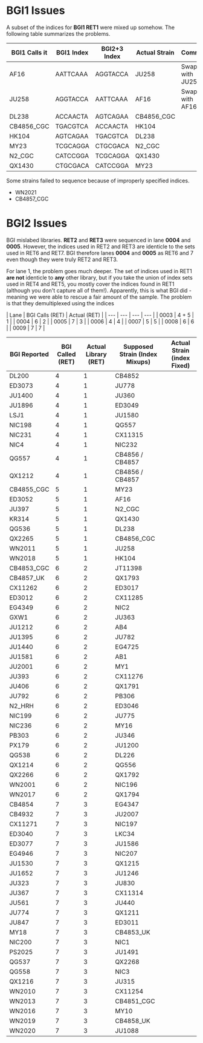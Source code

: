 # BGI1 Issues

A subset of the indices for __BGI1 RET1__ were mixed up somehow. The following table summarizes the problems.


| BGI1 Calls it | BGI1 Index | BGI2+3 Index  | Actual Strain | Comment            |
|---------------|------------|---------------|---------------|--------------------|
| AF16          | AATTCAAA   | AGGTACCA      | JU258         | Swapped with JU258 |
| JU258         | AGGTACCA   | AATTCAAA      | AF16          | Swapped with AF16  |
| DL238         | ACCAACTA   | AGTCAGAA      | CB4856_CGC    |                    |
| CB4856_CGC    | TGACGTCA   | ACCAACTA      | HK104         |                    |
| HK104         | AGTCAGAA   | TGACGTCA      | DL238         |                    |
| MY23          | TCGCAGGA   | CTGCGACA      | N2_CGC        |                    |
| N2_CGC        | CATCCGGA   | TCGCAGGA      | QX1430        |                    |
| QX1430        | CTGCGACA   | CATCCGGA      | MY23          |                    |

Some strains failed to sequence because of improperly specified indices.               

* WN2021
* CB4857_CGC

# BGI2 Issues

BGI mislabed libraries. __RET2__ and __RET3__ were sequenced in lane __0004__ and __0005__. However, the indices used in RET2 and RET3 are identicle to the sets used in RET6 and RET7. BGI therefore lanes __0004__ and __0005__ as RET6 and 7 even though they were truly RET2 and RET3.

For lane 1, the problem goes much deeper. The set of indices used in RET1 __are not__ identicle to __any__ other library, but if you take the union of index sets used in RET4 and RET5, you mostly cover the indices found in RET1 (although you don't capture all of them!). Apparently, this is what BGI did - meaning we were able to rescue a fair amount of the sample. The problem is that they demultiplexed using the indices 

| Lane	 | BGI Calls (RET) |	Actual (RET) |
| --- | --- | --- | --- |
| 0003	 | 4 + 5 |	1 |
| 0004	 | 6	| 2 |
| 0005	 | 7	| 3 |
| 0006	 | 4	| 4 |
| 0007	 | 5	| 5 |
| 0008	 | 6	| 6 |
| 0009	 | 7	| 7 |


| BGI Reported | BGI Called (RET) | Actual Library (RET) | Supposed Strain (Index Mixups) | Actual Strain (index Fixed) |
|--------------|------------------|----------------------|--------------------------------|-----------------------------|
| DL200        | 4                | 1                    | CB4852                         |                             |
| ED3073       | 4                | 1                    | JU778                          |                             |
| JU1400       | 4                | 1                    | JU360                          |                             |
| JU1896       | 4                | 1                    | ED3049                         |                             |
| LSJ1         | 4                | 1                    | JU1580                         |                             |
| NIC198       | 4                | 1                    | QG557                          |                             |
| NIC231       | 4                | 1                    | CX11315                        |                             |
| NIC4         | 4                | 1                    | NIC232                         |                             |
| QG557        | 4                | 1                    | CB4856 / CB4857                |                             |
| QX1212       | 4                | 1                    | CB4856 / CB4857                |                             |
| CB4855_CGC   | 5                | 1                    | MY23                           |                             |
| ED3052       | 5                | 1                    | AF16                           |                             |
| JU397        | 5                | 1                    | N2_CGC                         |                             |
| KR314        | 5                | 1                    | QX1430                         |                             |
| QG536        | 5                | 1                    | DL238                          |                             |
| QX2265       | 5                | 1                    | CB4856_CGC                     |                             |
| WN2011       | 5                | 1                    | JU258                          |                             |
| WN2018       | 5                | 1                    | HK104                          |                             |
| CB4853_CGC   | 6                | 2                    | JT11398                        |                             |
| CB4857_UK    | 6                | 2                    | QX1793                         |                             |
| CX11262      | 6                | 2                    | ED3017                         |                             |
| ED3012       | 6                | 2                    | CX11285                        |                             |
| EG4349       | 6                | 2                    | NIC2                           |                             |
| GXW1         | 6                | 2                    | JU363                          |                             |
| JU1212       | 6                | 2                    | AB4                            |                             |
| JU1395       | 6                | 2                    | JU782                          |                             |
| JU1440       | 6                | 2                    | EG4725                         |                             |
| JU1581       | 6                | 2                    | AB1                            |                             |
| JU2001       | 6                | 2                    | MY1                            |                             |
| JU393        | 6                | 2                    | CX11276                        |                             |
| JU406        | 6                | 2                    | QX1791                         |                             |
| JU792        | 6                | 2                    | PB306                          |                             |
| N2_HRH       | 6                | 2                    | ED3046                         |                             |
| NIC199       | 6                | 2                    | JU775                          |                             |
| NIC236       | 6                | 2                    | MY16                           |                             |
| PB303        | 6                | 2                    | JU346                          |                             |
| PX179        | 6                | 2                    | JU1200                         |                             |
| QG538        | 6                | 2                    | DL226                          |                             |
| QX1214       | 6                | 2                    | QG556                          |                             |
| QX2266       | 6                | 2                    | QX1792                         |                             |
| WN2001       | 6                | 2                    | NIC196                         |                             |
| WN2017       | 6                | 2                    | QX1794                         |                             |
| CB4854       | 7                | 3                    | EG4347                         |                             |
| CB4932       | 7                | 3                    | JU2007                         |                             |
| CX11271      | 7                | 3                    | NIC197                         |                             |
| ED3040       | 7                | 3                    | LKC34                          |                             |
| ED3077       | 7                | 3                    | JU1586                         |                             |
| EG4946       | 7                | 3                    | NIC207                         |                             |
| JU1530       | 7                | 3                    | QX1215                         |                             |
| JU1652       | 7                | 3                    | JU1246                         |                             |
| JU323        | 7                | 3                    | JU830                          |                             |
| JU367        | 7                | 3                    | CX11314                        |                             |
| JU561        | 7                | 3                    | JU440                          |                             |
| JU774        | 7                | 3                    | QX1211                         |                             |
| JU847        | 7                | 3                    | ED3011                         |                             |
| MY18         | 7                | 3                    | CB4853_UK                      |                             |
| NIC200       | 7                | 3                    | NIC1                           |                             |
| PS2025       | 7                | 3                    | JU1491                         |                             |
| QG537        | 7                | 3                    | QX2268                         |                             |
| QG558        | 7                | 3                    | NIC3                           |                             |
| QX1216       | 7                | 3                    | JU315                          |                             |
| WN2010       | 7                | 3                    | CX11254                        |                             |
| WN2013       | 7                | 3                    | CB4851_CGC                     |                             |
| WN2016       | 7                | 3                    | MY10                           |                             |
| WN2019       | 7                | 3                    | CB4858_UK                      |                             |
| WN2020       | 7                | 3                    | JU1088                         |                             |